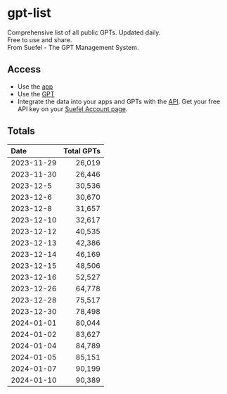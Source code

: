 # gpt-list
Comprehensive list of all public GPTs. Updated daily.  
Free to use and share.  
From Suefel - The GPT Management System.

## Access
- Use the [app](https://suefel.com/gpts)
- Use the [GPT](https://chatg.pt/gpt-search)
- Integrate the data into your apps and GPTs with the [API](https://gpt-search-za6rvhzkqa-uc.a.run.app/). Get your free API key on your [Suefel Account page](https://suefel.com/account).

## Totals

| Date                  |   Total GPTs  |
|:----------------------|--------------:|
| 2023-11-29            |      26,019   |
| 2023-11-30            |      26,446   |
| 2023-12-5             |      30,536   |
| 2023-12-6             |      30,670   |
| 2023-12-8             |      31,657   |
| 2023-12-10            |      32,617   |
| 2023-12-12 |  40,535 |
| 2023-12-13 |  42,386 |
| 2023-12-14 |  46,169 |
| 2023-12-15 |  48,506 |
| 2023-12-16 |  52,527 |
| 2023-12-26 |  64,778 |
| 2023-12-28 |  75,517 |
| 2023-12-30 |  78,498 |
| 2024-01-01 |  80,044 |
| 2024-01-02 |  83,627 |
| 2024-01-04 |  84,789 |
| 2024-01-05 |  85,151 |
| 2024-01-07 |  90,199 |
| 2024-01-10 |  90,389 |
